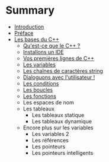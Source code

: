 # Summary

* [Introduction](README.md)
* [Préface](preface.md)
* [Les bases du C++](chapitre-1/2_0_les_bases_du_c++.md)
   * [Qu'est-ce que le C++ ?](chapitre-1/2_1_quest-ce_que_le_c++.md)
   * [Installons un IDE](chapitre-1/2_2_installons_un_ide.md)
   * [Vos premières lignes de C++](chapitre-1/2_3_vos_premieres_lignes_de_c++.md)
   * [Les variables](chapitre-1/2_4_les_variables.md)
   * [Les chaînes de caractères string](chapitre-1/2_5_les_chaines_de_caracteres_string.md)
   * [Dialoguons avec l'utilisateur !](chapitre-1/2_6_dialoguons_avec_lutilisateur.md)
   * [Les conditions](chapitre-1/2_7_les_conditions.md)
   * [Les boucles](chapitre-1/2_8_les_boucles.md)
   * [Les fonctions](chapitre-1/les_fonctions.md)
   * Les espaces de nom
   * Les tableaux
       * Les tableaux statique
       * Les tableaux dynamique
   * Encore plus sur les variables
       * Les variables 2
       * Les références
       * Les pointeurs
       * Les pointeurs intelligents

